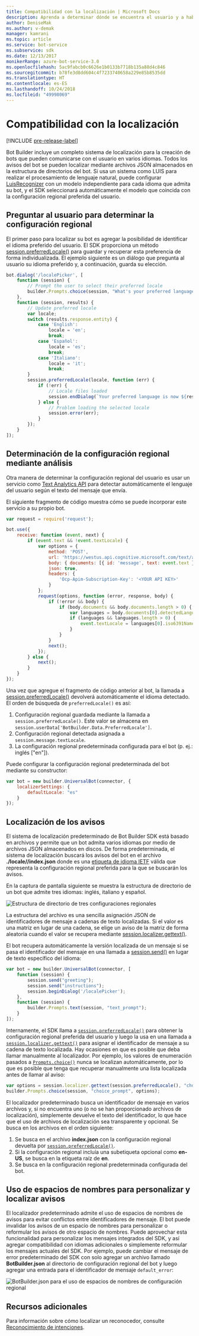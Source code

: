```yaml
---
title: Compatibilidad con la localización | Microsoft Docs
description: Aprenda a determinar dónde se encuentra el usuario y a habilitar la funcionalidad de localización mediante Bot Builder SDK para Node.js.
author: DeniseMak
ms.author: v-demak
manager: kamrani
ms.topic: article
ms.service: bot-service
ms.subservice: sdk
ms.date: 12/13/2017
monikerRange: azure-bot-service-3.0
ms.openlocfilehash: 5ac9fabcb0c6626e1b0133b7718b135a88d4c846
ms.sourcegitcommit: b78fe3d8dd604c4f7233740658a229e85b8535dd
ms.translationtype: HT
ms.contentlocale: es-ES
ms.lasthandoff: 10/24/2018
ms.locfileid: "49998069"
---
```

# <a name="support-localization"></a>Compatibilidad con la localización

[!INCLUDE [pre-release-label](../includes/pre-release-label-v3.md)]

Bot Builder incluye un completo sistema de localización para la creación de bots que pueden comunicarse con el usuario en varios idiomas. Todos los avisos del bot se pueden localizar mediante archivos JSON almacenados en la estructura de directorios del bot. Si usa un sistema como LUIS para realizar el procesamiento de lenguaje natural, puede configurar [LuisRecognizer][LUISRecognizer] con un modelo independiente para cada idioma que admita su bot, y el SDK seleccionará automáticamente el modelo que coincida con la configuración regional preferida del usuario.

## <a name="determine-the-locale-by-prompting-the-user"></a>Preguntar al usuario para determinar la configuración regional
El primer paso para localizar su bot es agregar la posibilidad de identificar el idioma preferido del usuario. El SDK proporciona un método [session.preferredLocale()][preferredLocal] para guardar y recuperar esta preferencia de forma individualizada. El ejemplo siguiente es un diálogo que pregunta al usuario su idioma preferido y, a continuación, guarda su elección.

``` javascript
bot.dialog('/localePicker', [
    function (session) {
        // Prompt the user to select their preferred locale
        builder.Prompts.choice(session, "What's your preferred language?", 'English|Español|Italiano');
    },
    function (session, results) {
        // Update preferred locale
        var locale;
        switch (results.response.entity) {
            case 'English':
                locale = 'en';
                break;
            case 'Español':
                locale = 'es';
                break;
            case 'Italiano':
                locale = 'it';
                break;
        }
        session.preferredLocale(locale, function (err) {
            if (!err) {
                // Locale files loaded
                session.endDialog(`Your preferred language is now ${results.response.entity}`);
            } else {
                // Problem loading the selected locale
                session.error(err);
            }
        });
    }
]);
```

## <a name="determine-the-locale-by-using-analytics"></a>Determinación de la configuración regional mediante análisis
Otra manera de determinar la configuración regional del usuario es usar un servicio como [Text Analytics API](/azure/cognitive-services/cognitive-services-text-analytics-quick-start) para detectar automáticamente el lenguaje del usuario según el texto del mensaje que envía.

El siguiente fragmento de código muestra cómo se puede incorporar este servicio a su propio bot.
``` javascript
var request = require('request');

bot.use({
    receive: function (event, next) {
        if (event.text && !event.textLocale) {
            var options = {
                method: 'POST',
                url: 'https://westus.api.cognitive.microsoft.com/text/analytics/v2.0/languages?numberOfLanguagesToDetect=1',
                body: { documents: [{ id: 'message', text: event.text }]},
                json: true,
                headers: {
                    'Ocp-Apim-Subscription-Key': '<YOUR API KEY>'
                }
            };
            request(options, function (error, response, body) {
                if (!error && body) {
                    if (body.documents && body.documents.length > 0) {
                        var languages = body.documents[0].detectedLanguages;
                        if (languages && languages.length > 0) {
                            event.textLocale = languages[0].iso6391Name;
                        }
                    }
                }
                next();
            });
        } else {
            next();
        }
    }
});
```

Una vez que agregue el fragmento de código anterior al bot, la llamada a [session.preferredLocale()][preferredLocal] devolverá automáticamente el idioma detectado. El orden de búsqueda de `preferredLocale()` es así:
1. Configuración regional guardada mediante la llamada a `session.preferredLocale()`. Este valor se almacena en `session.userData['BotBuilder.Data.PreferredLocale']`.
2. Configuración regional detectada asignada a `session.message.textLocale`.
3. La configuración regional predeterminada configurada para el bot (p. ej.: inglés ["en"]).

Puede configurar la configuración regional predeterminada del bot mediante su constructor:

```javascript
var bot = new builder.UniversalBot(connector, {
    localizerSettings: { 
        defaultLocale: "es" 
    }
});
```

## <a name="localize-prompts"></a>Localización de los avisos
El sistema de localización predeterminado de Bot Builder SDK está basado en archivos y permite que un bot admita varios idiomas por medio de archivos JSON almacenados en discos. De forma predeterminada, el sistema de localización buscará los avisos del bot en el archivo **./locale/<IETF TAG>/index.json** donde <IETF TAG> es una [etiqueta de idioma IETF][IEFT] válida que representa la configuración regional preferida para la que se buscarán los avisos. 

En la captura de pantalla siguiente se muestra la estructura de directorio de un bot que admite tres idiomas: inglés, italiano y español.

![Estructura de directorio de tres configuraciones regionales](../media/locale-dir.png)

La estructura del archivo es una sencilla asignación JSON de identificadores de mensaje a cadenas de texto localizadas. Si el valor es una matriz en lugar de una cadena, se elige un aviso de la matriz de forma aleatoria cuando el valor se recupera mediante [session.localizer.gettext()][GetText]. 

El bot recupera automáticamente la versión localizada de un mensaje si se pasa el identificador del mensaje en una llamada a [session.send()](http://docs.botframework.com/en-us/node/builder/chat-reference/classes/_botbuilder_d_.session#send) en lugar de texto específico del idioma:

```javascript
var bot = new builder.UniversalBot(connector, [
    function (session) {
        session.send("greeting");
        session.send("instructions");
        session.beginDialog('/localePicker');
    },
    function (session) {
        builder.Prompts.text(session, "text_prompt");
    }
]);
```

Internamente, el SDK llama a [`session.preferredLocale()`][preferredLocale] para obtener la configuración regional preferida del usuario y luego la usa en una llamada a [`session.localizer.gettext()`][GetText] para asignar el identificador de mensaje a su cadena de texto localizada.  Hay ocasiones en que es posible que deba llamar manualmente al localizador. Por ejemplo, los valores de enumeración pasados a [`Prompts.choice()`][promptsChoice] nunca se localizan automáticamente, por lo que es posible que tenga que recuperar manualmente una lista localizada antes de llamar al aviso:

```javascript
var options = session.localizer.gettext(session.preferredLocale(), "choice_options");
builder.Prompts.choice(session, "choice_prompt", options);
```

El localizador predeterminado busca un identificador de mensaje en varios archivos y, si no encuentra uno (o no se han proporcionado archivos de localización), simplemente devuelve el texto del identificador, lo que hace que el uso de archivos de localización sea transparente y opcional.  Se busca en los archivos en el orden siguiente:

1. Se busca en el archivo **index.json** con la configuración regional devuelta por [`session.preferredLocale()`][preferredLocale].
2. Si la configuración regional incluía una subetiqueta opcional como **en-US**, se busca en la etiqueta raíz de **en**.
3. Se busca en la configuración regional predeterminada configurada del bot.

## <a name="use-namespaces-to-customize-and-localize-prompts"></a>Uso de espacios de nombres para personalizar y localizar avisos
El localizador predeterminado admite el uso de espacios de nombres de avisos para evitar conflictos entre identificadores de mensaje.  El bot puede invalidar los avisos de un espacio de nombres para personalizar o reformular los avisos de otro espacio de nombres.  Puede aprovechar esta funcionalidad para personalizar los mensajes integrados del SDK, y así agregar compatibilidad con idiomas adicionales o simplemente reformular los mensajes actuales del SDK.  Por ejemplo, puede cambiar el mensaje de error predeterminado del SDK con solo agregar un archivo llamado **BotBuilder.json** al directorio de configuración regional del bot y luego agregar una entrada para el identificador de mensaje `default_error`:

![BotBuilder.json para el uso de espacios de nombres de configuración regional](../media/locale-namespacing.png)


## <a name="additional-resources"></a>Recursos adicionales

Para información sobre cómo localizar un reconocedor, consulte [Reconocimiento de intenciones](bot-builder-nodejs-recognize-intent-messages.md).


[LUIS]: https://www.luis.ai/
[IMessage]: http://docs.botframework.com/en-us/node/builder/chat-reference/interfaces/_botbuilder_d_.imessage
[IntentRecognizerSetOptions]: https://docs.botframework.com/en-us/node/builder/chat-reference/interfaces/_botbuilder_d_.iintentrecognizersetoptions.html
[LUISRecognizer]: https://docs.botframework.com/en-us/node/builder/chat-reference/classes/_botbuilder_d_.luisrecognizer
[LUISSample]: https://aka.ms/v3-js-luisSample
[DisambiguationSample]: https://aka.ms/v3-js-onDisambiguateRoute
[preferredLocal]: https://docs.botframework.com/en-us/node/builder/chat-reference/classes/_botbuilder_d_.session#preferredlocale
[preferredLocale]: https://docs.botframework.com/en-us/node/builder/chat-reference/classes/_botbuilder_d_.session#preferredlocale
[promptsChoice]: https://docs.botframework.com/en-us/node/builder/chat-reference/interfaces/_botbuilder_d_.__global.iprompts.html#choice
[GetText]: https://docs.botframework.com/en-us/node/builder/chat-reference/interfaces/_botbuilder_d_.ilocalizer.html#gettext
[IEFT]: https://en.wikipedia.org/wiki/IETF_language_tag

